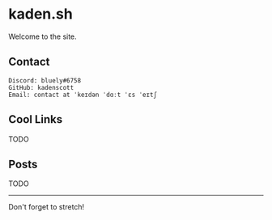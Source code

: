 # kaden.sh

Welcome to the site.

## Contact

```
Discord: bluely#6758
GitHub: kadenscott
Email: contact at ˈkeɪdən ˈdɑːt ˈɛs ˈeɪtʃ
```

## Cool Links

TODO

## Posts

TODO

---
Don't forget to stretch!